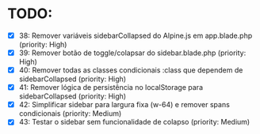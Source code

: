 # TODO:

- [x] 38: Remover variáveis sidebarCollapsed do Alpine.js em app.blade.php (priority: High)
- [x] 39: Remover botão de toggle/colapsar do sidebar.blade.php (priority: High)
- [x] 40: Remover todas as classes condicionais :class que dependem de sidebarCollapsed (priority: High)
- [x] 41: Remover lógica de persistência no localStorage para sidebarCollapsed (priority: High)
- [x] 42: Simplificar sidebar para largura fixa (w-64) e remover spans condicionais (priority: Medium)
- [x] 43: Testar o sidebar sem funcionalidade de colapso (priority: Medium)
